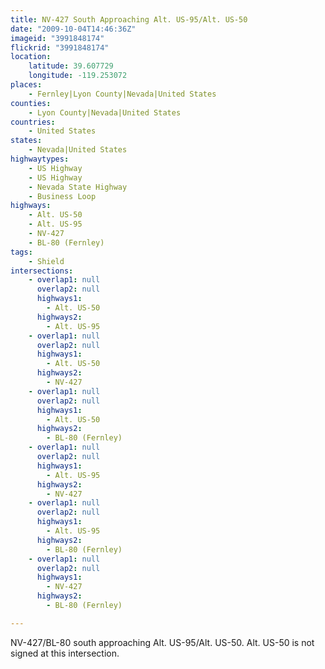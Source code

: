 ```yaml
---
title: NV-427 South Approaching Alt. US-95/Alt. US-50
date: "2009-10-04T14:46:36Z"
imageid: "3991848174"
flickrid: "3991848174"
location:
    latitude: 39.607729
    longitude: -119.253072
places:
    - Fernley|Lyon County|Nevada|United States
counties:
    - Lyon County|Nevada|United States
countries:
    - United States
states:
    - Nevada|United States
highwaytypes:
    - US Highway
    - US Highway
    - Nevada State Highway
    - Business Loop
highways:
    - Alt. US-50
    - Alt. US-95
    - NV-427
    - BL-80 (Fernley)
tags:
    - Shield
intersections:
    - overlap1: null
      overlap2: null
      highways1:
        - Alt. US-50
      highways2:
        - Alt. US-95
    - overlap1: null
      overlap2: null
      highways1:
        - Alt. US-50
      highways2:
        - NV-427
    - overlap1: null
      overlap2: null
      highways1:
        - Alt. US-50
      highways2:
        - BL-80 (Fernley)
    - overlap1: null
      overlap2: null
      highways1:
        - Alt. US-95
      highways2:
        - NV-427
    - overlap1: null
      overlap2: null
      highways1:
        - Alt. US-95
      highways2:
        - BL-80 (Fernley)
    - overlap1: null
      overlap2: null
      highways1:
        - NV-427
      highways2:
        - BL-80 (Fernley)

---
```

NV-427/BL-80 south approaching Alt. US-95/Alt. US-50. Alt. US-50 is not signed at this intersection.